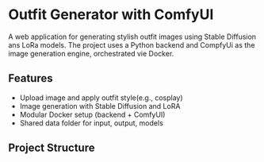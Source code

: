 # Outfit Generator with ComfyUI

A web application for generating stylish outfit images using Stable Diffusion ans LoRa models.
The project uses a Python backend and CompfyUi as the image generation engine, orchestrated vie Docker.

## Features 

- Upload image and apply outfit style(e.g., cosplay)
- Image generation with Stable Diffusion and LoRA
- Modular Docker setup (backend + ComfyUI)
- Shared data folder for input, output, models

## Project Structure
